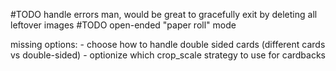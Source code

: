 
#TODO handle errors man, would be great to gracefully exit by deleting all leftover images
#TODO open-ended "paper roll" mode

missing options:
	- choose how to handle double sided cards (different cards vs double-sided)
	- optionize which crop_scale strategy to use for cardbacks